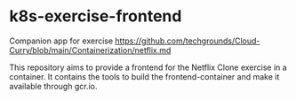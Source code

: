 # k8s-exercise-frontend
Companion app for exercise https://github.com/techgrounds/Cloud-Curry/blob/main/Containerization/netflix.md

This repository aims to provide a frontend for the Netflix Clone exercise in a container. It contains the tools to build the frontend-container and make it available through gcr.io.

